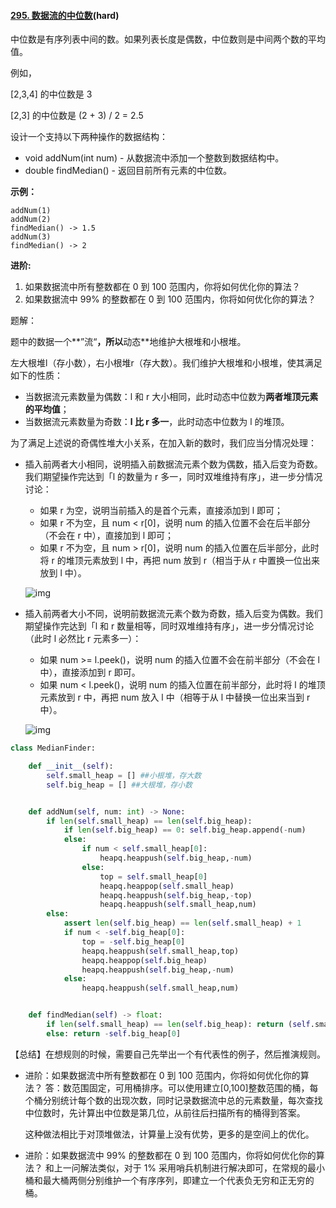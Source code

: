 #### [295. 数据流的中位数](https://leetcode-cn.com/problems/find-median-from-data-stream/)(hard)

中位数是有序列表中间的数。如果列表长度是偶数，中位数则是中间两个数的平均值。

例如，

[2,3,4] 的中位数是 3

[2,3] 的中位数是 (2 + 3) / 2 = 2.5

设计一个支持以下两种操作的数据结构：

- void addNum(int num) - 从数据流中添加一个整数到数据结构中。
- double findMedian() - 返回目前所有元素的中位数。

**示例：**

```
addNum(1)
addNum(2)
findMedian() -> 1.5
addNum(3) 
findMedian() -> 2
```

**进阶:**

1. 如果数据流中所有整数都在 0 到 100 范围内，你将如何优化你的算法？
2. 如果数据流中 99% 的整数都在 0 到 100 范围内，你将如何优化你的算法？



题解：

题中的数据一个**”流“**，所以**动态**地维护大根堆和小根堆。

左大根堆l（存小数），右小根堆r（存大数）。我们维护大根堆和小根堆，使其满足如下的性质：

- 当数据流元素数量为偶数：l 和 r 大小相同，此时动态中位数为**两者堆顶元素的平均值**；
- 当数据流元素数量为奇数：**l 比 r 多一**，此时动态中位数为 l 的堆顶。

为了满足上述说的奇偶性堆大小关系，在加入新的数时，我们应当分情况处理：

- 插入前两者大小相同，说明插入前数据流元素个数为偶数，插入后变为奇数。我们期望操作完达到「l 的数量为 r 多一，同时双堆维持有序」，进一步分情况讨论：

  - 如果 r 为空，说明当前插入的是首个元素，直接添加到 l 即可；
  - 如果 r 不为空，且 num < r[0]，说明 num 的插入位置不会在后半部分（不会在 r 中），直接加到 l 即可；
  - 如果 r 不为空，且 num > r[0]，说明 num 的插入位置在后半部分，此时将 r 的堆顶元素放到 l 中，再把 num 放到 r（相当于从 r 中置换一位出来放到 l 中）。

  ![img](https://pic3.zhimg.com/80/v2-aafd3ececeb884f1f6022d971d7b4795_1440w.png)

- 插入前两者大小不同，说明前数据流元素个数为奇数，插入后变为偶数。我们期望操作完达到「l 和 r 数量相等，同时双堆维持有序」，进一步分情况讨论（此时 l 必然比 r 元素多一）：

  - 如果 num >= l.peek()，说明 num 的插入位置不会在前半部分（不会在 l 中），直接添加到 r 即可。
  - 如果 num < l.peek()，说明 num 的插入位置在前半部分，此时将 l 的堆顶元素放到 r 中，再把 num 放入 l 中（相等于从 l 中替换一位出来当到 r 中）。

  ![img](https://pica.zhimg.com/80/v2-239354b1ecbd56873d6b864751e8bc35_1440w.png)



```python
class MedianFinder:

    def __init__(self):
        self.small_heap = [] ##小根堆，存大数
        self.big_heap = [] ##大根堆，存小数


    def addNum(self, num: int) -> None:
        if len(self.small_heap) == len(self.big_heap):
            if len(self.big_heap) == 0: self.big_heap.append(-num)
            else:
                if num < self.small_heap[0]:
                    heapq.heappush(self.big_heap,-num)
                else:
                    top = self.small_heap[0]
                    heapq.heappop(self.small_heap)
                    heapq.heappush(self.big_heap,-top)
                    heapq.heappush(self.small_heap,num)
        else:
            assert len(self.big_heap) == len(self.small_heap) + 1
            if num < -self.big_heap[0]:
                top = -self.big_heap[0]
                heapq.heappush(self.small_heap,top)
                heapq.heappop(self.big_heap)
                heapq.heappush(self.big_heap,-num)
            else:
                heapq.heappush(self.small_heap,num)


    def findMedian(self) -> float:
        if len(self.small_heap) == len(self.big_heap): return (self.small_heap[0] - self.big_heap[0]) /2
        else: return -self.big_heap[0]
```

【总结】在想规则的时候，需要自己先举出一个有代表性的例子，然后推演规则。



- 进阶：如果数据流中所有整数都在 0 到 100 范围内，你将如何优化你的算法？
  答：数范围固定，可用桶排序。可以使用建立[0,100]整数范围的桶，每个桶分别统计每个数的出现次数，同时记录数据流中总的元素数量，每次查找中位数时，先计算出中位数是第几位，从前往后扫描所有的桶得到答案。

  这种做法相比于对顶堆做法，计算量上没有优势，更多的是空间上的优化。

- 进阶：如果数据流中 99% 的整数都在 0 到 100 范围内，你将如何优化你的算法？
  和上一问解法类似，对于 1% 采用哨兵机制进行解决即可，在常规的最小桶和最大桶两侧分别维护一个有序序列，即建立一个代表负无穷和正无穷的桶。

